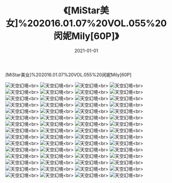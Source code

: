 ﻿---
layout: post
title: 《[MiStar美女]%202016.01.07%20VOL.055%20闵妮Mily[60P]》
date: 2021-01-01
img: http://photo.orgx.cf/性感/2021/[MiStar美女]%202016.01.07%20VOL.055%20闵妮Mily[60P]/000.jpg
tags: [美女,性感,泳衣]
---

[MiStar美女]%202016.01.07%20VOL.055%20闵妮Mily[60P]



![天空幻境](http://photo.orgx.cf/性感/2021/[MiStar美女]%202016.01.07%20VOL.055%20闵妮Mily[60P]/001.jpg''天空幻境'')<br>
![天空幻境](http://photo.orgx.cf/性感/2021/[MiStar美女]%202016.01.07%20VOL.055%20闵妮Mily[60P]/002.jpg''天空幻境'')<br>
![天空幻境](http://photo.orgx.cf/性感/2021/[MiStar美女]%202016.01.07%20VOL.055%20闵妮Mily[60P]/003.jpg''天空幻境'')<br>
![天空幻境](http://photo.orgx.cf/性感/2021/[MiStar美女]%202016.01.07%20VOL.055%20闵妮Mily[60P]/004.jpg''天空幻境'')<br>
![天空幻境](http://photo.orgx.cf/性感/2021/[MiStar美女]%202016.01.07%20VOL.055%20闵妮Mily[60P]/005.jpg''天空幻境'')<br>
![天空幻境](http://photo.orgx.cf/性感/2021/[MiStar美女]%202016.01.07%20VOL.055%20闵妮Mily[60P]/006.jpg''天空幻境'')<br>
![天空幻境](http://photo.orgx.cf/性感/2021/[MiStar美女]%202016.01.07%20VOL.055%20闵妮Mily[60P]/007.jpg''天空幻境'')<br>
![天空幻境](http://photo.orgx.cf/性感/2021/[MiStar美女]%202016.01.07%20VOL.055%20闵妮Mily[60P]/008.jpg''天空幻境'')<br>
![天空幻境](http://photo.orgx.cf/性感/2021/[MiStar美女]%202016.01.07%20VOL.055%20闵妮Mily[60P]/009.jpg''天空幻境'')<br>
![天空幻境](http://photo.orgx.cf/性感/2021/[MiStar美女]%202016.01.07%20VOL.055%20闵妮Mily[60P]/010.jpg''天空幻境'')<br>
![天空幻境](http://photo.orgx.cf/性感/2021/[MiStar美女]%202016.01.07%20VOL.055%20闵妮Mily[60P]/011.jpg''天空幻境'')<br>
![天空幻境](http://photo.orgx.cf/性感/2021/[MiStar美女]%202016.01.07%20VOL.055%20闵妮Mily[60P]/012.jpg''天空幻境'')<br>
![天空幻境](http://photo.orgx.cf/性感/2021/[MiStar美女]%202016.01.07%20VOL.055%20闵妮Mily[60P]/013.jpg''天空幻境'')<br>
![天空幻境](http://photo.orgx.cf/性感/2021/[MiStar美女]%202016.01.07%20VOL.055%20闵妮Mily[60P]/014.jpg''天空幻境'')<br>
![天空幻境](http://photo.orgx.cf/性感/2021/[MiStar美女]%202016.01.07%20VOL.055%20闵妮Mily[60P]/015.jpg''天空幻境'')<br>
![天空幻境](http://photo.orgx.cf/性感/2021/[MiStar美女]%202016.01.07%20VOL.055%20闵妮Mily[60P]/016.jpg''天空幻境'')<br>
![天空幻境](http://photo.orgx.cf/性感/2021/[MiStar美女]%202016.01.07%20VOL.055%20闵妮Mily[60P]/017.jpg''天空幻境'')<br>
![天空幻境](http://photo.orgx.cf/性感/2021/[MiStar美女]%202016.01.07%20VOL.055%20闵妮Mily[60P]/018.jpg''天空幻境'')<br>
![天空幻境](http://photo.orgx.cf/性感/2021/[MiStar美女]%202016.01.07%20VOL.055%20闵妮Mily[60P]/019.jpg''天空幻境'')<br>
![天空幻境](http://photo.orgx.cf/性感/2021/[MiStar美女]%202016.01.07%20VOL.055%20闵妮Mily[60P]/020.jpg''天空幻境'')<br>
![天空幻境](http://photo.orgx.cf/性感/2021/[MiStar美女]%202016.01.07%20VOL.055%20闵妮Mily[60P]/021.jpg''天空幻境'')<br>
![天空幻境](http://photo.orgx.cf/性感/2021/[MiStar美女]%202016.01.07%20VOL.055%20闵妮Mily[60P]/022.jpg''天空幻境'')<br>
![天空幻境](http://photo.orgx.cf/性感/2021/[MiStar美女]%202016.01.07%20VOL.055%20闵妮Mily[60P]/023.jpg''天空幻境'')<br>
![天空幻境](http://photo.orgx.cf/性感/2021/[MiStar美女]%202016.01.07%20VOL.055%20闵妮Mily[60P]/024.jpg''天空幻境'')<br>
![天空幻境](http://photo.orgx.cf/性感/2021/[MiStar美女]%202016.01.07%20VOL.055%20闵妮Mily[60P]/025.jpg''天空幻境'')<br>
![天空幻境](http://photo.orgx.cf/性感/2021/[MiStar美女]%202016.01.07%20VOL.055%20闵妮Mily[60P]/026.jpg''天空幻境'')<br>
![天空幻境](http://photo.orgx.cf/性感/2021/[MiStar美女]%202016.01.07%20VOL.055%20闵妮Mily[60P]/027.jpg''天空幻境'')<br>
![天空幻境](http://photo.orgx.cf/性感/2021/[MiStar美女]%202016.01.07%20VOL.055%20闵妮Mily[60P]/028.jpg''天空幻境'')<br>
![天空幻境](http://photo.orgx.cf/性感/2021/[MiStar美女]%202016.01.07%20VOL.055%20闵妮Mily[60P]/029.jpg''天空幻境'')<br>
![天空幻境](http://photo.orgx.cf/性感/2021/[MiStar美女]%202016.01.07%20VOL.055%20闵妮Mily[60P]/030.jpg''天空幻境'')<br>
![天空幻境](http://photo.orgx.cf/性感/2021/[MiStar美女]%202016.01.07%20VOL.055%20闵妮Mily[60P]/031.jpg''天空幻境'')<br>
![天空幻境](http://photo.orgx.cf/性感/2021/[MiStar美女]%202016.01.07%20VOL.055%20闵妮Mily[60P]/032.jpg''天空幻境'')<br>
![天空幻境](http://photo.orgx.cf/性感/2021/[MiStar美女]%202016.01.07%20VOL.055%20闵妮Mily[60P]/033.jpg''天空幻境'')<br>
![天空幻境](http://photo.orgx.cf/性感/2021/[MiStar美女]%202016.01.07%20VOL.055%20闵妮Mily[60P]/034.jpg''天空幻境'')<br>
![天空幻境](http://photo.orgx.cf/性感/2021/[MiStar美女]%202016.01.07%20VOL.055%20闵妮Mily[60P]/035.jpg''天空幻境'')<br>
![天空幻境](http://photo.orgx.cf/性感/2021/[MiStar美女]%202016.01.07%20VOL.055%20闵妮Mily[60P]/036.jpg''天空幻境'')<br>
![天空幻境](http://photo.orgx.cf/性感/2021/[MiStar美女]%202016.01.07%20VOL.055%20闵妮Mily[60P]/037.jpg''天空幻境'')<br>
![天空幻境](http://photo.orgx.cf/性感/2021/[MiStar美女]%202016.01.07%20VOL.055%20闵妮Mily[60P]/038.jpg''天空幻境'')<br>
![天空幻境](http://photo.orgx.cf/性感/2021/[MiStar美女]%202016.01.07%20VOL.055%20闵妮Mily[60P]/039.jpg''天空幻境'')<br>
![天空幻境](http://photo.orgx.cf/性感/2021/[MiStar美女]%202016.01.07%20VOL.055%20闵妮Mily[60P]/040.jpg''天空幻境'')<br>
![天空幻境](http://photo.orgx.cf/性感/2021/[MiStar美女]%202016.01.07%20VOL.055%20闵妮Mily[60P]/041.jpg''天空幻境'')<br>
![天空幻境](http://photo.orgx.cf/性感/2021/[MiStar美女]%202016.01.07%20VOL.055%20闵妮Mily[60P]/042.jpg''天空幻境'')<br>
![天空幻境](http://photo.orgx.cf/性感/2021/[MiStar美女]%202016.01.07%20VOL.055%20闵妮Mily[60P]/043.jpg''天空幻境'')<br>
![天空幻境](http://photo.orgx.cf/性感/2021/[MiStar美女]%202016.01.07%20VOL.055%20闵妮Mily[60P]/044.jpg''天空幻境'')<br>
![天空幻境](http://photo.orgx.cf/性感/2021/[MiStar美女]%202016.01.07%20VOL.055%20闵妮Mily[60P]/045.jpg''天空幻境'')<br>
![天空幻境](http://photo.orgx.cf/性感/2021/[MiStar美女]%202016.01.07%20VOL.055%20闵妮Mily[60P]/046.jpg''天空幻境'')<br>
![天空幻境](http://photo.orgx.cf/性感/2021/[MiStar美女]%202016.01.07%20VOL.055%20闵妮Mily[60P]/047.jpg''天空幻境'')<br>
![天空幻境](http://photo.orgx.cf/性感/2021/[MiStar美女]%202016.01.07%20VOL.055%20闵妮Mily[60P]/048.jpg''天空幻境'')<br>
![天空幻境](http://photo.orgx.cf/性感/2021/[MiStar美女]%202016.01.07%20VOL.055%20闵妮Mily[60P]/049.jpg''天空幻境'')<br>
![天空幻境](http://photo.orgx.cf/性感/2021/[MiStar美女]%202016.01.07%20VOL.055%20闵妮Mily[60P]/050.jpg''天空幻境'')<br>
![天空幻境](http://photo.orgx.cf/性感/2021/[MiStar美女]%202016.01.07%20VOL.055%20闵妮Mily[60P]/051.jpg''天空幻境'')<br>
![天空幻境](http://photo.orgx.cf/性感/2021/[MiStar美女]%202016.01.07%20VOL.055%20闵妮Mily[60P]/052.jpg''天空幻境'')<br>
![天空幻境](http://photo.orgx.cf/性感/2021/[MiStar美女]%202016.01.07%20VOL.055%20闵妮Mily[60P]/053.jpg''天空幻境'')<br>
![天空幻境](http://photo.orgx.cf/性感/2021/[MiStar美女]%202016.01.07%20VOL.055%20闵妮Mily[60P]/054.jpg''天空幻境'')<br>
![天空幻境](http://photo.orgx.cf/性感/2021/[MiStar美女]%202016.01.07%20VOL.055%20闵妮Mily[60P]/055.jpg''天空幻境'')<br>
![天空幻境](http://photo.orgx.cf/性感/2021/[MiStar美女]%202016.01.07%20VOL.055%20闵妮Mily[60P]/056.jpg''天空幻境'')<br>
![天空幻境](http://photo.orgx.cf/性感/2021/[MiStar美女]%202016.01.07%20VOL.055%20闵妮Mily[60P]/057.jpg''天空幻境'')<br>
![天空幻境](http://photo.orgx.cf/性感/2021/[MiStar美女]%202016.01.07%20VOL.055%20闵妮Mily[60P]/058.jpg''天空幻境'')<br>
![天空幻境](http://photo.orgx.cf/性感/2021/[MiStar美女]%202016.01.07%20VOL.055%20闵妮Mily[60P]/059.jpg''天空幻境'')<br>
![天空幻境](http://photo.orgx.cf/性感/2021/[MiStar美女]%202016.01.07%20VOL.055%20闵妮Mily[60P]/060.jpg''天空幻境'')<br>